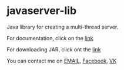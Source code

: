 # javaserver-lib
Java library for creating a multi-thread server.

For documentation, click on the [link](https://artyomgeta.github.io/javaserver-lib/)

For downloading JAR, click ont the [link](https://drive.google.com/file/d/17Wcy5HpTbYiTfIo6GZ7bB30k8vFu4ZG2/view?usp=sharing)


You can contact me on [EMAIL](mailto:wideroller@protonmail.com), [Facebook](https://www.facebook.com/profile.php?id=100015445748745), [VK](https://vk.com/artyom_geta)
